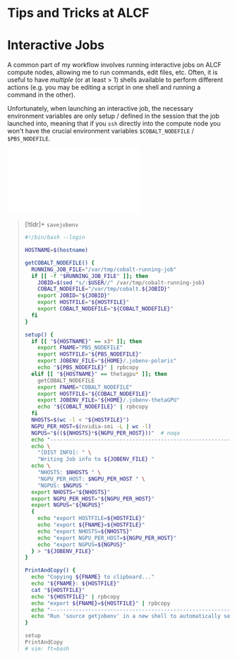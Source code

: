 # Tips and Tricks at ALCF

# Interactive Jobs

A common part of my workflow involves running interactive jobs on ALCF compute nodes, allowing me to run commands, edit files, etc. Often, it is useful to have _multiple_ (or at least > 1) shells available to perform different actions (e.g. you may be editing a script in one shell and running a command in the other).

Unfortunately, when launching an interactive job, the necessary environment variables are only setup / defined in the session that the job launched into, meaning that if you `ssh` directly into the compute node you won't have the crucial environment variables `$COBALT_NODEFILE` / `$PBS_NODEFILE`.

![Save-Job-Env](Save-Job-Env.md)

> [!tldr]+ `savejobenv`
> ```bash
> #!/bin/bash --login
> 
> HOSTNAME=$(hostname)
> 
> getCOBALT_NODEFILE() {
>   RUNNING_JOB_FILE="/var/tmp/cobalt-running-job"
>   if [[ -f "$RUNNING_JOB_FILE" ]]; then
>     JOBID=$(sed "s/:$USER//" /var/tmp/cobalt-running-job)
>     COBALT_NODEFILE="/var/tmp/cobalt.${JOBID}"
>     export JOBID="${JOBID}"
>     export HOSTFILE="${HOSTFILE}"
>     export COBALT_NODEFILE="${COBALT_NODEFILE}"
>   fi
> }
> 
> setup() {
>   if [[ "${HOSTNAME}" == x3* ]]; then
>     export FNAME="PBS_NODEFILE"
>     export HOSTFILE="${PBS_NODEFILE}"
>     export JOBENV_FILE="${HOME}/.jobenv-polaris"
>     echo "${PBS_NODEFILE}" | rpbcopy
>   elif [[ "${HOSTNAME}" == thetagpu* ]]; then
>     getCOBALT_NODEFILE
>     export FNAME="COBALT_NODEFILE"
>     export HOSTFILE="${COBALT_NODEFILE}"
>     export JOBENV_FILE="${HOME}/.jobenv-thetaGPU"
>     echo "${COBALT_NODEFILE}" | rpbcopy
>   fi
>   NHOSTS=$(wc -l < "${HOSTFILE}")
>   NGPU_PER_HOST=$(nvidia-smi -L | wc -l)
>   NGPUS="$((${NHOSTS}*${NGPU_PER_HOST}))"  # noqa
>   echo "----------------------------------------------------------------------"
>   echo \
>     "[DIST INFO]: " \
>     "Writing Job info to ${JOBENV_FILE} "
>   echo \
>     "NHOSTS: $NHOSTS " \
>     "NGPU_PER_HOST: $NGPU_PER_HOST " \
>     "NGPUS: $NGPUS "
>   export NHOSTS="${NHOSTS}"
>   export NGPU_PER_HOST="${NGPU_PER_HOST}"
>   export NGPUS="${NGPUS}"
>   {
>     echo "export HOSTFILE=${HOSTFILE}"
>     echo "export ${FNAME}=${HOSTFILE}"
>     echo "export NHOSTS=${NHOSTS}"
>     echo "export NGPU_PER_HOST=${NGPU_PER_HOST}"
>     echo "export NGPUS=${NGPUS}"
>   } > "${JOBENV_FILE}"
> }
> 
> PrintAndCopy() {
>   echo "Copying ${FNAME} to clipboard..."
>   echo "${FNAME}: ${HOSTFILE}"
>   cat "${HOSTFILE}"
>   echo "${HOSTFILE}" | rpbcopy
>   echo "export ${FNAME}=${HOSTFILE}" | rpbcopy
>   echo "----------------------------------------------------------------------"
>   echo "Run 'source getjobenv' in a new shell to automatically set env vars"
> }
> 
> setup
> PrintAndCopy
> # vim: ft=bash
> ```